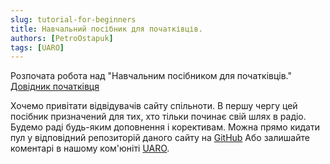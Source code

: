 ```yaml
---
slug: tutorial-for-beginners
title: Навчальний посібник для початківців.
authors: [PetroOstapuk]
tags: [UARO]
---
```


Розпочата робота над "Навчальним посібником для початківців."
[Довідник початківця](https://uaro.org.ua/docs/tutorial-for-beginners)
<!-- truncate -->

Хочемо привітати відвідувачів сайту спільноти. 
В першу чергу цей посібник призначений для тих, хто тільки починає свій шлях в радіо.
Будемо раді будь-яким доповнення і корективам.
Можна прямо кидати пул у відповідний репозиторій даного сайту на [GitHub](https://github.com/uaro-radio/uaro) 
Або залишайте коментарі в нашому ком'юніті [UARO](https://t.me/Ukraine_Amateur_Radio_Operators).